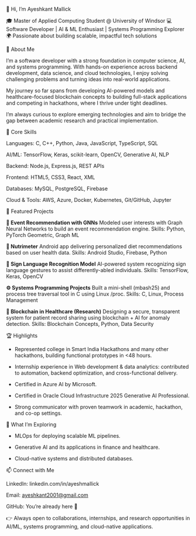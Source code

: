 👋 Hi, I’m Ayeshkant Mallick

🎓 Master of Applied Computing Student @ University of Windsor
💻 Software Developer | AI & ML Enthusiast | Systems Programming Explorer
🌍 Passionate about building scalable, impactful tech solutions

🚀 About Me

I’m a software developer with a strong foundation in computer science, AI, and systems programming. With hands-on experience across backend development, data science, and cloud technologies, I enjoy solving challenging problems and turning ideas into real-world applications.

My journey so far spans from developing AI-powered models and healthcare-focused blockchain concepts to building full-stack applications and competing in hackathons, where I thrive under tight deadlines.

I’m always curious to explore emerging technologies and aim to bridge the gap between academic research and practical implementation.

🔑 Core Skills

Languages: C, C++, Python, Java, JavaScript, TypeScript, SQL

AI/ML: TensorFlow, Keras, scikit-learn, OpenCV, Generative AI, NLP

Backend: Node.js, Express.js, REST APIs

Frontend: HTML5, CSS3, React, XML

Databases: MySQL, PostgreSQL, Firebase

Cloud & Tools: AWS, Azure, Docker, Kubernetes, Git/GitHub, Jupyter

📂 Featured Projects

**🔬 Event Recommendation with GNNs**
Modeled user interests with Graph Neural Networks to build an event recommendation engine.
Skills: Python, PyTorch Geometric, Graph ML

**📱 Nutrimeter**
Android app delivering personalized diet recommendations based on user health data.
Skills: Android Studio, Firebase, Python

**🤖 Sign Language Recognition Model**
AI-powered system recognizing sign language gestures to assist differently-abled individuals.
Skills: TensorFlow, Keras, OpenCV

**⚙️ Systems Programming Projects**
Built a mini-shell (mbash25) and process tree traversal tool in C using Linux /proc.
Skills: C, Linux, Process Management

**🏥 Blockchain in Healthcare (Research)**
Designing a secure, transparent system for patient record sharing using blockchain + AI for anomaly detection.
Skills: Blockchain Concepts, Python, Data Security

🏆 Highlights

- Represented college in Smart India Hackathons and many other hackathons, building functional prototypes in <48 hours.

- Internship experience in Web development & data analytics: contributed to automation, backend optimization, and cross-functional delivery.

- Certified in Azure AI by Microsoft.

- Certified in Oracle Cloud Infrastructure 2025 Generative AI Professional.

- Strong communicator with proven teamwork in academic, hackathon, and co-op settings.

🌱 What I’m Exploring

- MLOps for deploying scalable ML pipelines.

- Generative AI and its applications in finance and healthcare.

- Cloud-native systems and distributed databases.

📫 Connect with Me

LinkedIn: linkedin.com/in/ayeshmallick

Email: ayeshkant2001@gmail.com

GitHub: You’re already here 🚀

👉 Always open to collaborations, internships, and research opportunities in AI/ML, systems programming, and cloud-native applications.
